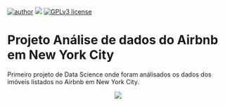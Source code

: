 [![author](https://img.shields.io/badge/author-Mathmedeiros-red.svg)](https://www.linkedin.com/in/matheushomedeiros/) [![](https://img.shields.io/badge/python-3.7+-blue.svg)](https://www.python.org/downloads/release/python-365/) [![GPLv3 license](https://img.shields.io/badge/License-GPLv3-blue.svg)](http://perso.crans.org/besson/LICENSE.html)

# Projeto Análise de dados do Airbnb em New York City
Primeiro projeto de Data Science onde foram análisados os dados dos imóveis listados no Airbnb em New York City.

<p align="center">
  <img src="https://sharedeconomycpa.com/wp-content/uploads/2018/08/Airbnb-NYC-law.jpg" >
</p>
